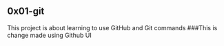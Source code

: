 ## 0x01-git
This project is about learning to use GitHub and Git commands
###This is change made using Github UI 
